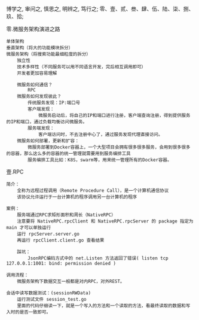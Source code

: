 博学之, 审问之, 慎思之, 明辨之, 笃行之;
零、壹、贰、叁、肆、伍、陆、柒、捌、玖、拾;



零.微服务架构演进之路
    
    单体架构
    垂直架构（将大的功能模块拆分）
    微服务架构（将搜索功能最细粒度的拆分）
        独立性
        技术多样性（不同服务可以用不同语言开发，完后相互调用即可）
        开发者更加容易理解
        
        微服务如何通信？
            RPC
        微服务如何发现彼此？
            传统服务发现：IP:端口号
            客户端发现：
                微服务启动后，将自己的IP和端口进行注册，客户端查询注册，得到提供服务的IP和端口，通过负载均衡访问微服务。
            服务端发现：
                客户端访问时，不去注册中心了，通过服务发现代理直接访问。
        微服务如何部署，更新和扩容：
            微服务部署到Docker容器上，一个大型项目会拥有很多很多服务，会用到很多很多的容器，那么这么多的容器的统一管理就需要用到服务编排工具
            服务编排工具比如：K8S，swarm等，用来统一管理所有的Docker容器。




壹.RPC

    简介：
        全称为远程过程调用（Remote Procedure Call），是一个计算机通信协议
        该协议允许运行于一台计算机的程序调用另一台计算机的程序
        
    案例：
        服务端通过RPC求矩形面积和周长（NativeRPC）
        注意要将 NativeRPC.rpcClient 和 NativeRPC.rpcServer 的 package 指定为 main 才可以单独运行
        运行 rpcServer.server.go
        再运行 rpcClient.client.go 查看结果
        
        踩坑：
            JsonRPC编码方式中的 net.Listen 方法返回了错误( listen tcp 127.0.0.1:1001: bind: permission denied )

    调用流程：
        微服务架构下数据交互一般都是对内RPC，对外REST。
        
    会话中读写数据测试：(sessionRWData)
        运行测试文件 session_test.go
        里面的代码仔细读一下，就是一个写入的方法和一个读取的方法，看最终读取的数据和写入时的是否一致即可。
        







